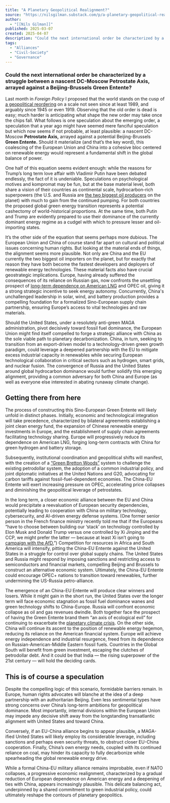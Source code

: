 ```yaml
---
title: "A Planetary Geopolitical Realignment?"
source: "https://nilsgilman.substack.com/p/a-planetary-geopolitical-realignment"
author:
  - "[[Nils Gilman]]"
published: 2025-03-07
created: 2025-04-07
description: "Could the next international order be characterized by a struggle between a nascent DC-Moscow Petrostate Axis, arrayed against a Beijing-Brussels Green Entente?"
tags:
  - "Alliances"
  - "Civil-Society"
  - "Governance"
---
```

### Could the next international order be characterized by a struggle between a nascent DC-Moscow Petrostate Axis, arrayed against a Beijing-Brussels Green Entente?

Last month in *Foreign Policy* I proposed that the world stands on the cusp of [a geopolitical reordering](https://foreignpolicy.com/2025/02/21/samuel-huntington-fukuyama-clash-of-civilizations/) on a scale not seen since at least 1989, and arguably since 1945 or even 1919. Observing that the old order is dead is easy; much harder is anticipating what shape the new order may take once the chips fall. What follows is one speculation about the emerging order, a speculation that a year ago might have seemed mere fanciful speculation but which now seems if not probable, at least plausible: a nascent DC-Moscow **Petrostate Axis,** arrayed against a potential Beijing-Brussels **Green Entente.** Should it materialize (and that’s the key word), this coalescing of the European Union and China into a cohesive bloc centered on renewable energy would represent a fundamental shift in the global balance of power.

One half of this equation seems evident enough: while the reasons for Trump’s long term love affair with Vladimir Putin have been debated endlessly, the fact of it is undeniable. Speculations on psychological motives and kompromat may be fun, but at the base material level, both share a vision of their countries as continental scale, hydrocarbon-rich superpowers (the U.S. and Russia are [the two biggest oil producers](https://www.eia.gov/international/data/world/petroleum-and-other-liquids/annual-petroleum-and-other-liquids-production?pd=5&p=00000000000000000000000000000000002&u=0&f=M&v=mapbubble&a=-&i=none&vo=value&vb=173&t=C&g=00000000000000000000000000000000000000000000000001&l=249-ruvvvvvfvtvnvv1vrvvvvfvvvvvvfvvvou20evvvvvvvvvvnvvvs0008&s=1701388800000&e=1701388800000&ev=true) on the planet) with much to gain from the continued pumping. For both countries the proposed global green energy transition represents a potential cashectomy of world-historical proportions. At the same time, both Putin and Trump are evidently prepared to use their dominance of the currently dominant energy regime as a cudgel with which to pressure lesser and oil-importing states.

It’s the other side of the equation that seems perhaps more dubious. The European Union and China of course stand far apart on cultural and political issues concerning human rights. But looking at the material ends of things, the alignment seems more plausible. Not only are China and the EU currently the two biggest oil importers on the planet, but for exactly that reason they have both become the fastest developers and deployers of renewable energy technologies. These material facts also have crucial geostrategic implications. Europe, having already suffered the consequences of its reliance on Russian gas, now confronts the unsettling prospect of [long-term dependence on American LNG](https://energynews.pro/en/the-eu-increases-imports-of-american-lng-amid-trade-war-with-the-united-states/) and OPEC oil, giving it a strong strategic incentive to seek energy autonomy. Concurrently, China's unchallenged leadership in solar, wind, and battery production provides a compelling foundation for a formalized Sino-European supply chain partnership, ensuring Europe’s access to vital technologies and raw materials.

Should the United States, under a resolutely anti-green MAGA administration, pivot decisively toward fossil fuel dominance, the European Union might find itself compelled to forge a strategic alliance with China as the sole viable path to planetary decarbonization. China, in turn, seeking to transition from an export-driven model to a technology-driven green growth paradigm, could leverage a deepened partnership with the EU to mitigate excess industrial capacity in renewables while securing European technological collaboration in critical sectors such as hydrogen, smart grids, and nuclear fusion. The convergence of Russia and the United States around global hydrocarbon dominance would further solidify this emerging alignment, providing a common adversary for both China and Europe (as well as everyone else interested in abating runaway climate change).

## Getting there from here

The process of constructing this Sino-European Green Entente will likely unfold in distinct phases. Initially, economic and technological integration will take precedence, characterized by bilateral agreements establishing a joint clean energy fund, the expansion of Chinese renewable energy investments in Europe, and the establishment of supply chain agreements facilitating technology sharing. Europe will progressively reduce its dependence on American LNG, forging long-term contracts with China for green hydrogen and battery storage.

Subsequently, institutional coordination and geopolitical shifts will manifest, with the creation of a [“Green Bretton Woods”](https://www.project-syndicate.org/onpoint/green-today-gone-tomorrow) system to challenge the existing petrodollar system, the adoption of a common industrial policy, and joint diplomatic initiatives at the United Nations and G20, advocating for carbon tariffs against fossil-fuel-dependent economies. The China-EU Entente will exert increasing pressure on OPEC, accelerating price collapses and diminishing the geopolitical leverage of petrostates.

In the long term, a closer economic alliance between the EU and China would precipitate a reevaluation of European security dependencies, potentially leading to cooperation with China on military technology, cybersecurity, and AI-driven energy defense systems. (One former senior person in the French finance ministry recently told me that if the Europeans “have to choose between building our ‘stack’ on technology controlled by Elon Musk and Donald Trump versus one controlled by Xi Jinping and the CCP, we might prefer the latter — because at least Xi isn’t going to [campaign with the AfD.](https://www.lemonde.fr/en/international/article/2025/02/15/jd-vance-calls-on-german-right-to-ally-with-far-right_6738191_4.html)”) Competition for resources in Africa and South America will intensify, pitting the China-EU Entente against the United States in a struggle for control over global supply chains. The United States and Russia might respond by imposing sanctions and restricting access to semiconductors and financial markets, compelling Beijing and Brussels to construct an alternative economic system. Ultimately, the China-EU Entente could encourage OPEC+ nations to transition toward renewables, further undermining the US-Russia petro-alliance.

The emergence of an China-EU Entente will produce clear winners and losers. While it might gain in the short run, the United States over the longer term will face economic stagnation as fossil fuel dominance wanes and green technology shifts to China-Europe. Russia will confront economic collapse as oil and gas revenues dwindle. Both together face the prospect of having the Green Entente brand them “an axis of ecological evil” for continuing to exacerbate the [planetary climate crisis](https://www.noemamag.com/governing-in-the-planetary-age/). On the other side, China will continue its ascent to the position of renewable energy hegemon, reducing its reliance on the American financial system. Europe will achieve energy independence and industrial resurgence, freed from its dependence on Russian-American-Middle Eastern fossil fuels. Countries in the Global South will benefit from green investment, escaping the clutches of petrodollar debt. And it could be that India — the rising superpower of the 21st century — will hold the deciding cards.

## This is of course a speculation

Despite the compelling logic of this scenario, formidable barriers remain. In Europe, human rights advocates will blanche at the idea of a deep partnership with an authoritarian Beijing. Even less sentimental types have strong concerns over China’s long-term ambitions for geopolitical dominance. Most importantly, internal divisions within the European Union may impede any decisive shift away from the longstanding transatlantic alignment with United States and toward China.

Conversely, if an EU-China alliance begins to appear plausible, a MAGA-ified United States will likely employ its considerable leverage, including sanctions and perhaps even security threats, to obstruct closer EU-China cooperation. Finally, China’s own energy needs, coupled with its continued reliance on coal, may hinder its capacity to fully decarbonize while spearheading the global renewable energy drive.

While a formal China-EU military alliance remains improbable, even if NATO collapses, a progressive economic realignment, characterized by a gradual reduction of European dependence on American energy and a deepening of ties with China, appears increasingly plausible. This delicate balancing act, underpinned by a shared commitment to green industrial policy, could ultimately reshape the contours of planetary geopolitics.
